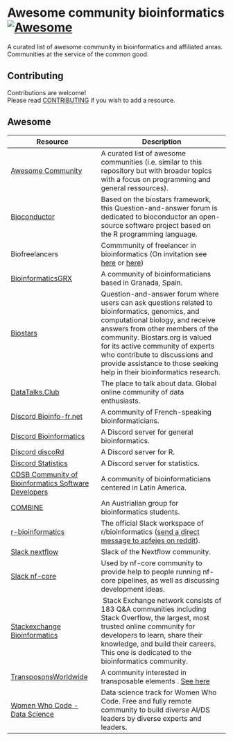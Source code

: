 # Awesome community bioinformatics [![Awesome](https://cdn.rawgit.com/sindresorhus/awesome/d7305f38d29fed78fa85652e3a63e154dd8e8829/media/badge.svg)](https://github.com/sindresorhus/awesome)

A curated list of awesome community in bioinformatics and affiliated areas.  
Communities at the service of the common good.

## Contributing

Contributions are welcome!  
Please read [CONTRIBUTING](./CONTRIBUTING.md) if you wish to add a resource.

## Awesome
| Resource | Description |
| --- | --- |
| [Awesome Community](https://github.com/phpearth/awesome-community) | A curated list of awesome communities (i.e. similar to this repository but with broader topics with a focus on programming and general ressources).
| [Bioconductor](https://support.bioconductor.org) | Based on the biostars framework, this Question-and-answer forum is dedicated to bioconductor an open-source software project based on the R programming language.
| Biofreelancers | Commmunity of freelancer in bioinformatics (On invitation see [here](https://www.reddit.com/r/bioinformatics/comments/frzd60/looking_for_freelance_bioinformatics_work/) or [here](https://www.biostars.org/p/431386/))
| [BioinformaticsGRX](https://bioinformaticsgrx.es/) | A community of bioinformaticians based in Granada, Spain.
| [Biostars](https://www.biostars.org) | Question-and-answer forum where users can ask questions related to bioinformatics, genomics, and computational biology, and receive answers from other members of the community. Biostars.org is valued for its active community of experts who contribute to discussions and provide assistance to those seeking help in their bioinformatics research. 
| [DataTalks.Club](https://datatalks.club) | The place to talk about data. Global online community of data enthusiasts.
| [Discord Bioinfo-fr.net](https://discord.gg/rETCvGftJK) | A community of French-speaking bioinformaticians.
| [Discord Bioinformatics](https://discord.com/invite/3uxbPns) | A Discord server for general bioinformatics.
| [Discord discoRd](https://discord.com/invite/3uxbPns) | A Discord server for R.
| [Discord Statistics](https://discord.gg/ZNsDTKk ) | A Discord server for statistics.
| [CDSB Community of Bioinformatics Software Developers](https://comunidadbioinfo.github.io/) | A community of bioinformaticians centered in Latin America.
| [COMBINE](https://combine.org.au/) | An Austrialian group for bioinformatics students.
| [r-bioinformatics](https://www.reddit.com/r/bioinformatics/comments/7ndwm1/rbioinformatics_slack_channel_and_an_open_call/) | The official Slack workspace of r/bioinformatics ([send a direct message to apfejes on reddit](https://www.reddit.com/message/compose/?to=apfejes&subject=Request%20to%20join%20the%20r/bioinformatics%20Slack%20group&message=I%20would%20like%20to%20request%20to%20join%20the%20r/bioinformatics%20Slack%20group)).
| [Slack nextflow](https://nextflow.slack.com/signup#/domain-signup) | Slack of the Nextflow community.
| [Slack nf-core](https://nf-co.re/join/slack) | Used by nf-core community to provide help to people running nf-core pipelines, as well as discussing development ideas.
| [Stackexchange Bioinformatics](https://bioinformatics.stackexchange.com) | Stack Exchange network consists of 183 Q&A communities including Stack Overflow, the largest, most trusted online community for developers to learn, share their knowledge, and build their careers. This one is dedicated to the bioinformatics community.
| [TransposonsWorldwide](https://transposonsworldwide.slack.com) | A community interested in transposable elements . [See here](https://www.ncbi.nlm.nih.gov/pmc/articles/PMC8215825/)|
| [Women Who Code - Data Science](https://womenwhocode.com/network/datascience) | Data science track for Women Who Code. Free and fully remote community to build diverse AI/DS leaders by diverse experts and leaders.

